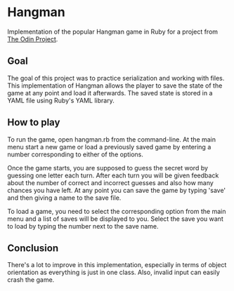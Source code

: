 # Hangman

Implementation of the popular Hangman game in Ruby for a project from [The Odin Project](www.theodinproject.com).

## Goal

The goal of this project was to practice serialization and working with files. This implementation of Hangman allows the player to save the state of the game at any point and load it afterwards. The saved state is stored in a YAML file using Ruby's YAML library.

## How to play

To run the game, open hangman.rb from the command-line. At the main menu start a new game or load a previously saved game by entering a number corresponding to either of the options.

Once the game starts, you are supposed to guess the secret word by guessing one letter each turn. After each turn you will be given feedback about the number of correct and incorrect guesses and also how many chances you have left. At any point you can save the game by typing 'save' and then giving a name to the save file.

To load a game, you need to select the corresponding option from the main menu and a list of saves will be displayed to you. Select the save you want to load by typing the number next to the save name. 

## Conclusion

There's a lot to improve in this implementation, especially in terms of object orientation as everything is just in one class. Also, invalid input can easily crash the game. 